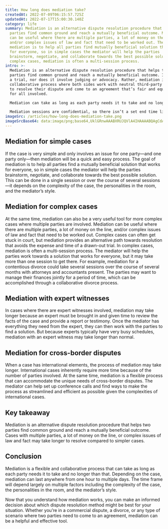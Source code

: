 ```yaml
---
title: How long does mediation take?
createdAt: 2022-07-09T06:15:57.725Z
updatedAt: 2022-07-17T15:00:30.140Z
category: life
summary: Mediation is an alternative dispute resolution procedure that helps two
  parties find common ground and reach a mutually beneficial outcome. Mediation
  can be useful where there are multiple parties, a lot of money on the line,
  and/or complex issues of law and fact that need to be worked out. The goal of
  mediation is to help all parties find mutually beneficial solution that works
  for everyone, so in simple cases the mediator will help the parties
  brainstorm, negotiate, and collaborate towards the best possible solution. In
  complex cases, mediation is often a multi-session process.
intro: >-
  Mediation is an alternative dispute resolution procedure that helps two
  parties find common ground and reach a mutually beneficial outcome. It is not
  a trial, nor does it involve judging or advocacy. Rather, mediation is a
  collaborative process where both sides work with neutral third-party mediators
  to resolve their dispute and come to an agreement that’s fair and equitable
  for all involved.

  Mediation can take as long as each party needs it to take and no longer than that. Depending on the case, mediation sessions can last anywhere from one hour to multiple days. The time frame will depend largely on multiple factors including:

  Mediation sessions are confidential, so there isn’t a set end time like you might experience in court or arbitration proceedings. Instead, parties can chose to end mediation at any point if they feel they’ve reached the best possible outcome for themselves and the other party involved. Here are some general guidelines regarding how long mediation takes:
imageSrc: /articles/how-long-does-mediation-take.png
imageSrcBase64: data:image/png;base64,UklGRnwAAABXRUJQVlA4IHAAAABQAgCdASoKAAoAAUAmJaACdLoAAwkSvez/PWAA/vnuFlec40wDJcX5kb5wfx8PX3gRI3zFo9ftuiM8OikVFvp/nPFWnOZAfFP7k8Uu7+CBQ00JA1cx7I5WWkXuCwUHk834J9qMe/5ILZFFv7CBOgAA
---
```


## Mediation for simple cases

If the case is very simple and only involves an issue for one party—and one party only—then mediation will be a quick and easy process. The goal of mediation is to help all parties find a mutually beneficial solution that works for everyone, so in simple cases the mediator will help the parties brainstorm, negotiate, and collaborate towards the best possible solution.
This can be done in a single session or over the course of several sessions—it depends on the complexity of the case, the personalities in the room, and the mediator’s style.

## Mediation for complex cases

At the same time, mediation can also be a very useful tool for more complex cases where multiple parties are involved. Mediation can be useful where there are multiple parties, a lot of money on the line, and/or complex issues of law and fact that need to be worked out. Complex cases can often get stuck in court, but mediation provides an alternative path towards resolution that avoids the expense and time of a drawn-out trial.
In complex cases, mediation is often a multi-session process. The mediator will help the parties work towards a solution that works for everyone, but it may take more than one session to get there.
For example, mediation for a contentious divorce could take several sessions over the course of several months with attorneys and accountants present. The parties may want to manage their finances jointly for a period of time, which can be accomplished through a collaborative divorce process.

## Mediation with expert witnesses

In cases where there are expert witnesses involved, mediation may take longer because an expert must be brought in and given time to review the facts of the case and provide a report or testimony.
Once the mediator has everything they need from the expert, they can then work with the parties to find a solution. But because experts typically have very busy schedules, mediation with an expert witness may take longer than normal.

## Mediation for cross-border disputes

When a case has international elements, the process of mediation may take longer. International cases inherently require more time because of the number of parties involved.
At the same time, mediation is a flexible process that can accommodate the unique needs of cross-border disputes. The mediator can help set up conference calls and find ways to make the process as streamlined and efficient as possible given the complexities of international cases.

## Key takeaway

Mediation is an alternative dispute resolution procedure that helps two parties find common ground and reach a mutually beneficial outcome. Cases with multiple parties, a lot of money on the line, or complex issues of law and fact may take longer to resolve compared to simpler cases.

## Conclusion

Mediation is a flexible and collaborative process that can take as long as each party needs it to take and no longer than that. Depending on the case, mediation can last anywhere from one hour to multiple days. The time frame will depend largely on multiple factors including the complexity of the case, the personalities in the room, and the mediator’s style.

Now that you understand how mediation works, you can make an informed decision about which dispute resolution method might be best for your situation. Whether you’re in a commercial dispute, a divorce, or any type of scenario where two parties need to come to an agreement, mediation can be a helpful and effective tool.
